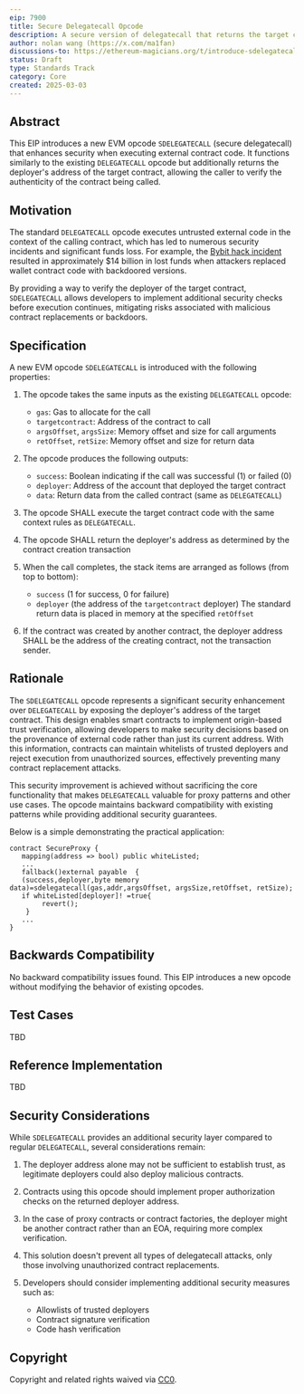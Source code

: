 ```yaml
---
eip: 7900
title: Secure Delegatecall Opcode
description: A secure version of delegatecall that returns the target contract's deployer address
author: nolan wang (https://x.com/ma1fan)
discussions-to: https://ethereum-magicians.org/t/introduce-sdelegatecall-opcode-for-enhanced-delegatecall-security/23045/
status: Draft
type: Standards Track
category: Core
created: 2025-03-03
---
```


## Abstract

This EIP introduces a new EVM opcode `SDELEGATECALL` (secure delegatecall) that enhances security when executing external contract code. It functions similarly to the existing `DELEGATECALL` opcode but additionally returns the deployer's address of the target contract, allowing the caller to verify the authenticity of the contract being called.

## Motivation

The standard `DELEGATECALL` opcode executes untrusted external code in the context of the calling contract, which has led to numerous security incidents and significant funds loss. For example, the [Bybit hack incident](https://x.com/benbybit/status/1892963530422505586) resulted in approximately $14 billion in lost funds when attackers replaced wallet contract code with backdoored versions.

By providing a way to verify the deployer of the target contract, `SDELEGATECALL` allows developers to implement additional security checks before execution continues, mitigating risks associated with malicious contract replacements or backdoors.

## Specification



A new EVM opcode `SDELEGATECALL` is introduced with the following properties:

1. The opcode takes the same inputs as the existing `DELEGATECALL` opcode:
   - `gas`: Gas to allocate for the call
   - `targetcontract`: Address of the contract to call
   - `argsOffset`, `argsSize`: Memory offset and size for call arguments
   - `retOffset`, `retSize`: Memory offset and size for return data

2. The opcode produces the following outputs:
   - `success`: Boolean indicating if the call was successful (1) or failed (0)
   - `deployer`: Address of the account that deployed the target contract
   - `data`: Return data from the called contract (same as `DELEGATECALL`)

3. The opcode SHALL execute the target contract code with the same context rules as `DELEGATECALL`.

4. The opcode SHALL return the deployer's address as determined by the contract creation transaction

5. When the call completes, the stack items are arranged as follows (from top to bottom):
   - `success` (1 for success, 0 for failure)
   - `deployer` (the address of the `targetcontract` deployer)
   The standard return data is placed in memory at the specified `retOffset`

6. If the contract was created by another contract, the deployer address SHALL be the address of the creating contract, not the transaction sender.


## Rationale

The `SDELEGATECALL` opcode represents a significant security enhancement over `DELEGATECALL` by exposing the deployer's address of the target contract. This design enables smart contracts to implement origin-based trust verification, allowing developers to make security decisions based on the provenance of external code rather than just its current address. With this information, contracts can maintain whitelists of trusted deployers and reject execution from unauthorized sources, effectively preventing many contract replacement attacks.

This security improvement is achieved without sacrificing the core functionality that makes `DELEGATECALL` valuable for proxy patterns and other use cases. The opcode maintains backward compatibility with existing patterns while providing additional security guarantees.

Below is a simple demonstrating the practical application:

```solidity
contract SecureProxy {
   mapping(address => bool) public whiteListed;
   ...
   fallback()external payable  {
   (success,deployer,byte memory data)=sdelegatecall(gas,addr,argsOffset, argsSize,retOffset, retSize);
   if whiteListed[deployer]! =true{
        revert();
    }
   ...
}
```

## Backwards Compatibility

No backward compatibility issues found. This EIP introduces a new opcode without modifying the behavior of existing opcodes.

## Test Cases

TBD

## Reference Implementation

TBD

## Security Considerations

While `SDELEGATECALL` provides an additional security layer compared to regular `DELEGATECALL`, several considerations remain:

1. The deployer address alone may not be sufficient to establish trust, as legitimate deployers could also deploy malicious contracts.

2. Contracts using this opcode should implement proper authorization checks on the returned deployer address.

3. In the case of proxy contracts or contract factories, the deployer might be another contract rather than an EOA, requiring more complex verification.

4. This solution doesn't prevent all types of delegatecall attacks, only those involving unauthorized contract replacements.

5. Developers should consider implementing additional security measures such as:
   - Allowlists of trusted deployers
   - Contract signature verification
   - Code hash verification

## Copyright

Copyright and related rights waived via [CC0](../LICENSE.md).
